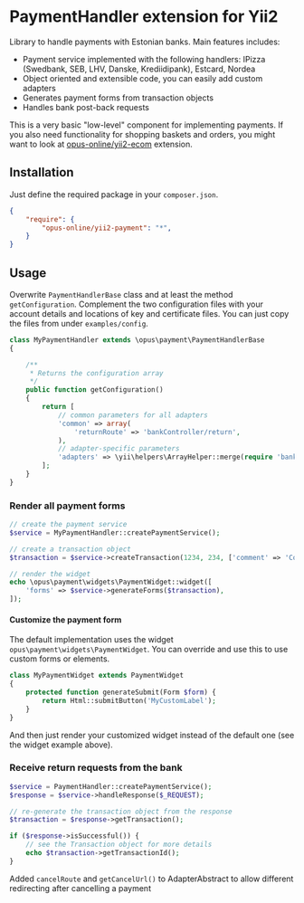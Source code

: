 PaymentHandler extension for Yii2
============

Library to handle payments with Estonian banks. Main features includes:
- Payment service implemented with the following handlers: IPizza (Swedbank, SEB, LHV, Danske, Krediidipank), Estcard, Nordea
- Object oriented and extensible code, you can easily add custom adapters
- Generates payment forms from transaction objects
- Handles bank post-back requests

This is a very basic "low-level" component for implementing payments. If you also need functionality for shopping baskets and orders, you might want to look at [opus-online/yii2-ecom](https://github.com/opus-online/yii2-ecom) extension.

## Installation
Just define the required package in your `composer.json`. 
```json
{
	"require": {
		"opus-online/yii2-payment": "*",
	}
}
```

## Usage
Overwrite `PaymentHandlerBase` class and at least the method `getConfiguration`. Complement the two configuration files
with your account details and locations of key and certificate files. You can just copy the files from under `examples/config`.

```php
class MyPaymentHandler extends \opus\payment\PaymentHandlerBase
{

    /**
     * Returns the configuration array
     */
    public function getConfiguration()
    {
        return [
            // common parameters for all adapters
            'common' => array(
                'returnRoute' => 'bankController/return',
            ),
            // adapter-specific parameters
            'adapters' => \yii\helpers\ArrayHelper::merge(require 'banks-default.php', require 'banks-local.php')
        ];
    }
}
```

### Render all payment forms
```php
// create the payment service
$service = MyPaymentHandler::createPaymentService();

// create a transaction object
$transaction = $service->createTransaction(1234, 234, ['comment' => 'Comment']);

// render the widget
echo \opus\payment\widgets\PaymentWidget::widget([
    'forms' => $service->generateForms($transaction),
]);

```
#### Customize the payment form
The default implementation uses the widget `opus\payment\widgets\PaymentWidget`. You can override and use this to use custom forms or elements. 
```php
class MyPaymentWidget extends PaymentWidget
{
    protected function generateSubmit(Form $form) {
        return Html::submitButton('MyCustomLabel');
    }
}
```

And then just render your customized widget instead of the default one (see the widget example above).

### Receive return requests from the bank
```php
$service = PaymentHandler::createPaymentService();
$response = $service->handleResponse($_REQUEST);

// re-generate the transaction object from the response
$transaction = $response->getTransaction();

if ($response->isSuccessful()) {
	// see the Transaction object for more details
	echo $transaction->getTransactionId();
}
```

Added `cancelRoute` and `getCancelUrl()` to AdapterAbstract to allow different redirecting after cancelling a payment
